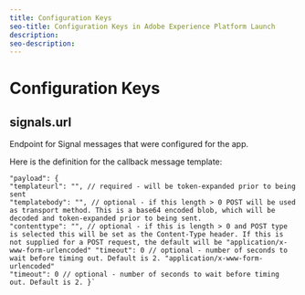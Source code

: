 ```yaml
---
title: Configuration Keys
seo-title: Configuration Keys in Adobe Experience Platform Launch
description: 
seo-description: 
---
```


# Configuration Keys

## signals.url

Endpoint for Signal messages that were configured for the app.

Here is the definition for the callback message template:

```text
"payload": {
"templateurl": "", // required - will be token-expanded prior to being sent
"templatebody": "", // optional - if this length > 0 POST will be used as transport method. This is a base64 encoded blob, which will be decoded and token-expanded prior to being sent.
"contenttype": "", // optional - if this is length > 0 and POST type is selected this will be set as the Content-Type header. If this is not supplied for a POST request, the default will be "application/x-www-form-urlencoded" "timeout": 0 // optional - number of seconds to wait before timing out. Default is 2. "application/x-www-form-urlencoded"
"timeout": 0 // optional - number of seconds to wait before timing out. Default is 2. }`
```

